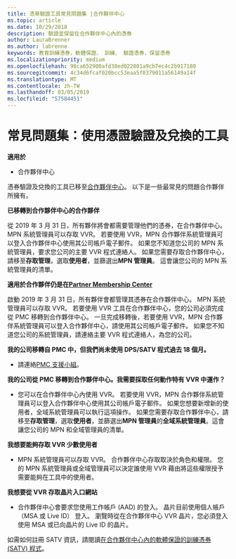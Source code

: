 ```yaml
---
title: 憑單驗證工具常見問題集 |合作夥伴中心
ms.topic: article
ms.date: 10/29/2018
description: 驗證並保留在合作夥伴中心內的憑券
author: LauraBrenner
ms.author: labrenne
keywords: 教育訓練憑券，軟體保證、 訓練、 驗證憑券，保留憑券
ms.localizationpriority: medium
ms.openlocfilehash: 98ca652900afd38ed022801a9cb7ec4c2b917180
ms.sourcegitcommit: 4c34d6fcaf020bcc53eaa5f0379011a56149a14f
ms.translationtype: MT
ms.contentlocale: zh-TW
ms.lasthandoff: 03/05/2019
ms.locfileid: "57584451"
---
```

# <a name="faq-using-the-voucher-validation-and-redemption-tool"></a>常見問題集：使用憑證驗證及兌換的工具 

**適用於**

- 合作夥伴中心

憑券驗證及兌換的工具已移至[合作夥伴中心](https://partner.microsoft.com/en-us/pcv/dashboard/overview)。 以下是一些最常見的問題合作夥伴所擁有。 

**已移轉到合作夥伴中心的合作夥伴**

 從 2019 年 3 月 31 日，所有夥伴將會都需要管理他們的憑券，在合作夥伴中心。 MPN 系統管理員可以存取 VVR。 若要使用 VVR，MPN 合作夥伴系統管理員可以登入合作夥伴中心使用其公司帳戶電子郵件。 如果您不知道您公司的 MPN 系統管理員，要求您公司的主要 VVR 程式連絡人。  如果您需要存取合作夥伴中心，請移至**存取管理**，選取**使用者**，並篩選出**MPN 管理員**。 這會讓您公司的 MPN 系統管理員的清單。  

**適用於合作夥伴仍是在[Partner Membership Center](https://partner.microsoft.com/)**

啟動 2019 年 3 月 31 日，所有夥伴會都管理其憑券在合作夥伴中心。 MPN 系統管理員可以存取 VVR。 若要使用 VVR 工具在合作夥伴中心，您的公司必須完成從 PMC 移轉到合作夥伴中心。 一旦完成移轉後，若要使用 VVR，MPN 合作夥伴系統管理員可以登入合作夥伴中心，請使用其公司帳戶電子郵件。 如果您不知道您公司的系統管理員，請連絡主要 VVR 程式連絡人，為您的公司。  


**我的公司移轉自 PMC 中，但我們尚未使用 DPS/SATV 程式過去 18 個月。**

- 請連絡[PMC 支援小組](mailto:proghelp@microsoft.com)。 


**我的公司從 PMC 移轉到合作夥伴中心。我需要採取任何動作特有 VVR 中運作？** 

- 您可以在合作夥伴中心內使用 VVR。  若要使用 VVR，MPN 合作夥伴系統管理員可以登入合作夥伴中心使用其公司帳戶電子郵件。 如果您想要新增新的使用者，全域系統管理員可以執行這項操作。 如果您需要存取合作夥伴中心，請移至**存取管理**，選取**使用者**，並篩選出**MPN 管理員**的**全域系統管理員**。這會讓您公司的 MPN 和全域管理員的清單。  

**我想要能夠存取 VVR 少數使用者**

- MPN 系統管理員可以存取 VVR。 合作夥伴中心存取取決於角色和權限。 您的 MPN 系統管理員或全域管理員可以決定誰使用 VVR 藉由將這些權限授予需要能夠在工具中的使用者。

**我想要從 VVR 存取晶片入口網站**

- 合作夥伴中心會要求您使用工作帳戶 (AAD) 的登入。  晶片目前使用個人帳戶 （MSA 或 Live ID） 登入。  瀏覽時從在合作夥伴中心 VVR 晶片，您必須登入使用 MSA 或已向晶片的 Live ID 的晶片。

如需如何註冊 SATV 資訊，請閱讀[在合作夥伴中心內的軟體保證的訓練憑券 (SATV) 程式](software-assurance-satv.md)。
 <!--
For information on how to enroll in Software Assurance DPS programs, read [Software Assurance programs in Partner Center](software-assurance-dps.md).-->